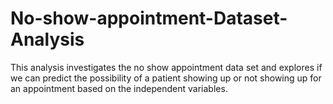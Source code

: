# No-show-appointment-Dataset-Analysis
This analysis investigates the no show appointment data set and explores if we can predict the possibility of a patient showing up or not showing up for an appointment based on the independent variables.
